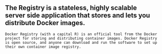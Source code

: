 ## The Registry is a stateless, highly scalable server side application that stores and lets you distribute Docker images.

`Docker Registry (with a capital R) is an official tool from the Docker project for storing and distributing container images. Docker Registry is open source, and anyone can download and run the software to set up their own container image registry.`